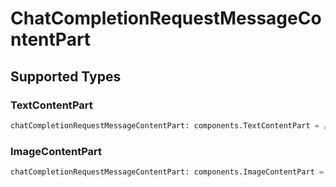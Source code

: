 # ChatCompletionRequestMessageContentPart


## Supported Types

### TextContentPart

```python
chatCompletionRequestMessageContentPart: components.TextContentPart = /* values here */
```

### ImageContentPart

```python
chatCompletionRequestMessageContentPart: components.ImageContentPart = /* values here */
```

